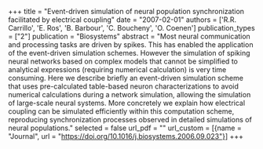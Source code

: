 +++
title = "Event-driven simulation of neural population synchronization facilitated by electrical coupling"
date = "2007-02-01"
authors = ['R.R. Carrillo', 'E. Ros', 'B. Barbour', 'C. Boucheny', 'O. Coenen']
publication_types = ["2"]
publication = "Biosystems"
abstract = "Most neural communication and processing tasks are driven by spikes. This has enabled the application of the event-driven simulation schemes. However the simulation of spiking neural networks based on complex models that cannot be simplified to analytical expressions (requiring numerical calculation) is very time consuming. Here we describe briefly an event-driven simulation scheme that uses pre-calculated table-based neuron characterizations to avoid numerical calculations during a network simulation, allowing the simulation of large-scale neural systems. More concretely we explain how electrical coupling can be simulated efficiently within this computation scheme, reproducing synchronization processes observed in detailed simulations of neural populations."
selected = false
url_pdf = ""
url_custom = [{name = "Journal", url = "https://doi.org/10.1016/j.biosystems.2006.09.023"}]
+++
